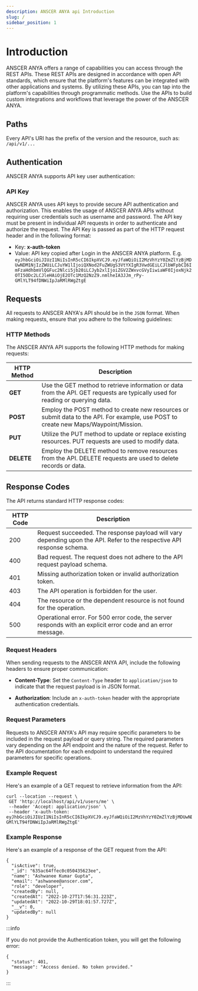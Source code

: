 ```yaml
---
description: ANSCER ANYA api Introduction
slug: /
sidebar_position: 1
---
```


# Introduction

ANSCER ANYA offers a range of capabilities you can access through the REST APIs. These REST APIs are designed in accordance with open API standards, which ensure that the platform's features can be integrated with other applications and systems. By utilizing these APIs, you can tap into the platform's capabilities through programmatic methods. Use the APIs to build custom integrations and workflows that leverage the power of the ANSCER ANYA.

## Paths

Every API's URI has the prefix of the version and the resource, such as: `/api/v1/...`

## Authentication

ANSCER ANYA supports API key user authentication:

### API Key

ANSCER ANYA uses API keys to provide secure API authentication and authorization. This enables the usage of ANSCER ANYA APIs without requiring user credentials such as username and password. The API key must be present in individual API requests in order to authenticate and authorize the request. The API Key is passed as part of the HTTP request header and in the following format:

- Key: **x-auth-token**
- Value: API key copied after Login in the ANSCER ANYA platform. E.g. `eyJhbGciOiJIUzI1NiIsInR5cCI6IkpXVCJ9.eyJfaWQiOiI2MzVhYzY0ZmZlYzBjMDUwNDM1NjIzZWUiLCJuYW1lIjoiQXNod2FuZWUgS3VtYXIgR3VwdGEiLCJlbWFpbCI6ImFzaHdhbmVlQGFuc2Nlci5jb20iLCJyb2xlIjoiZGV2ZWxvcGVyIiwiaWF0IjoxNjk2OTI5ODc2LCJleHAiOjE2OTc1MzQ2NzZ9.nmlheIA3JJm_rPy-GMlYLT94fDNWiIpJaRMlRWgZtgE`

## Requests

All requests to ANSCER ANYA's API should be in the `JSON` format. When making requests, ensure that you adhere to the following guidelines:

### HTTP Methods

The ANSCER ANYA API supports the following HTTP methods for making requests:

| HTTP Method | Description                                                                                                                          |
| ----------- | ------------------------------------------------------------------------------------------------------------------------------------ |
| **GET**     | Use the GET method to retrieve information or data from the API. GET requests are typically used for reading or querying data.       |
| **POST**    | Employ the POST method to create new resources or submit data to the API. For example, use POST to create new Maps/Waypoint/Mission. |
| **PUT**     | Utilize the PUT method to update or replace existing resources. PUT requests are used to modify data.                                |
| **DELETE**  | Employ the DELETE method to remove resources from the API. DELETE requests are used to delete records or data.                       |

## Response Codes

The API returns standard HTTP response codes:

| **HTTP Code** | **Description**                                                                                                        |
| ------------- | ---------------------------------------------------------------------------------------------------------------------- |
| 200           | Request succeeded. The response payload will vary depending upon the API. Refer to the respective API response schema. |
| 400           | Bad request. The request does not adhere to the API request payload schema.                                            |
| 401           | Missing authorization token or invalid authorization token.                                                            |
| 403           | The API operation is forbidden for the user.                                                                           |
| 404           | The resource or the dependent resource is not found for the operation.                                                 |
| 500           | Operational error. For 500 error code, the server responds with an explicit error code and an error message.           |

### Request Headers

When sending requests to the ANSCER ANYA API, include the following headers to ensure proper communication:

- **Content-Type**: Set the `Content-Type` header to `application/json` to indicate that the request payload is in JSON format.

- **Authorization**: Include an `x-auth-token` header with the appropriate authentication credentials.

### Request Parameters

Requests to ANSCER ANYA's API may require specific parameters to be included in the request payload or query string. The required parameters vary depending on the API endpoint and the nature of the request. Refer to the API documentation for each endpoint to understand the required parameters for specific operations.

### Example Request

Here's an example of a GET request to retrieve information from the API:

```shell
curl --location --request \
 GET 'http://localhost/api/v1/users/me' \
 --header 'Accept: application/json' \
 --header 'x-auth-token: eyJhbGciOiJIUzI1NiIsInR5cCI6IkpXVCJ9.eyJfaWQiOiI2MzVhYzY0ZmZlYzBjMDUwNDM1NjIzZWUiLCJuYW1lIjoiQXNod2FuZWUgS3VtYXIgR3VwdGEiLCJlbWFpbCI6ImFzaHdhbmVlQGFuc2Nlci5jb20iLCJyb2xlIjoiZGV2ZWxvcGVyIiwiaWF0IjoxNjk2OTI5ODc2LCJleHAiOjE2OTc1MzQ2NzZ9.nmlheIA3JJm_rPy-GMlYLT94fDNWiIpJaRMlRWgZtgE'

```

### Example Response

Here's an example of a response of the GET request from the API:

```shell
{
  "isActive": true,
  "_id": "635ac64ffec0c050435623ee",
  "name": "Ashwanee Kumar Gupta",
  "email": "ashwanee@anscer.com",
  "role": "developer",
  "createdBy": null,
  "createdAt": "2022-10-27T17:56:31.223Z",
  "updatedAt": "2022-10-29T18:01:57.727Z",
  "__v": 0,
  "updatedBy": null
}
```

:::info

If you do not provide the Authentication token, you will get the following error:

```shell
{
  "status": 401,
  "message": "Access denied. No token provided."
}
```

:::

